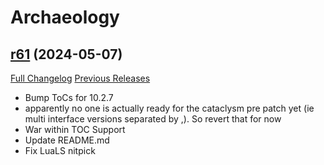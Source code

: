 # <DBM Extra> Archaeology

## [r61](https://github.com/DeadlyBossMods/DBM-Archaeology/tree/r61) (2024-05-07)
[Full Changelog](https://github.com/DeadlyBossMods/DBM-Archaeology/compare/r60...r61) [Previous Releases](https://github.com/DeadlyBossMods/DBM-Archaeology/releases)

- Bump ToCs for 10.2.7  
- apparently no one is actually ready for the cataclysm pre patch yet (ie multi interface versions separated by ,). So revert that for now  
- War within TOC Support  
- Update README.md  
- Fix LuaLS nitpick  
